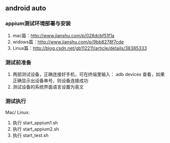 ## android auto
### appium测试环境部署与安装
1.  mac篇：http://www.jianshu.com/p/028dcbf51f1a
2.  widows篇：http://www.jianshu.com/p/9bb8278f7cde
3.  Linux篇：http://blog.csdn.net/gb112211/article/details/38385333

### 测试前准备
1.  两部测试设备，正确连接好手机，可在终端里输入： adb devices 查看，如果正确显示出设备串号，则设备连接成功
2. 测试设备的系统界面语言设置为英文

### 测试执行  
Mac/ Linux:  
1. 执行 start_appium1.sh  
2. 执行 start_appium2.sh  
3. 执行 start_test.sh